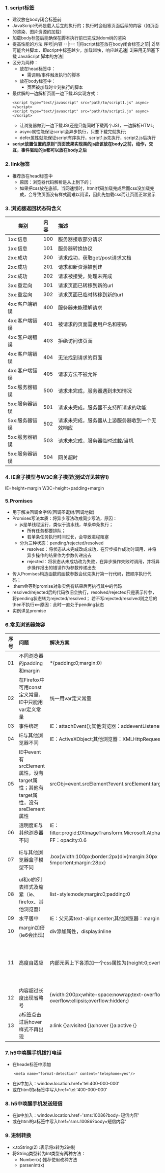 ### 1. script标签
+ 建议放在body闭合标签前
+ JavaScript代码是载入后立刻执行的；执行时会阻塞页面后续的内容（如页面的渲染、图片资源的加载）
+ 加载body标签后能确保在脚本执行前已完成对dom树的渲染
+ 提高性能的方法
    序号|内容
    --|:--:
    1|将script标签放在body闭合标签之前|
    2|尽可能合并脚本，即script中标签越少，加载越快，响应越迅速|
    3|采用无阻塞下载 JavaScript 脚本的方法|
+ 区分为两种：
    + 放在head标签中：
        + 需调用/事件触发执行的脚本
    + 放在body标签中：
        + 页面被加载时立刻执行的脚本
+ 最优解的一边解析页面一边下载JS实现方式：
    ```
    <script type="text/javascript" src="path/to/script1.js" async></script>  
    <script type="text/javascript" src="path/to/script2.js" async></script>  
    ```
    + 让浏览器做到一边下载JS(还是只能同时下载两个JS)，一边解析HTML;
    + async属性能保证script会异步执行，只要下载完就执行;
    + defer属性就能保证script有序执行，script1.js先执行，script2.js后执行
+ **script放置位置的原则“页面效果实现类的js应该放在body之前，动作，交互，事件驱动的js都可以放在body之后**
### 2. link标签  
+ 推荐放在head标签中
    + 原因：浏览器代码解析是从上到下的；
    + 如果把css放在底部，当网速慢时，html代码加载完成后而css没加载完成，会导致页面没有样式而难以阅读，因此先加载css而让页面正常显示

### 3. 浏览器返回状态码含义
类别|内容|描述|
--|:--|:--
1xx:信息|100|服务器接收部分请求|
1xx:信息|101|服务器转换协议|
2xx:成功|200|请求成功，获取get/post请求文档|
2xx:成功|201|请求和新资源被创建|
2xx:成功|202|请求被接受，处理未完成|
3xx:重定向|301|请求页面已转移到新的url|
3xx:重定向|302|请求页面已临时转移到新的url|
4xx:客户端错误|400|服务器未能理解请求|
4xx:客户端错误|401|被请求的页面需要用户名和密码|
4xx:客户端错误|403|拒绝访问该页面|
4xx:客户端错误|404|无法找到请求的页面|
4xx:客户端错误|405|请求方法不被允许|
5xx:服务器错误|500|请求未完成，服务器遇到未知情况|
5xx:服务器错误|501|请求未完成，服务器不支持所请求的功能|
5xx:服务器错误|502|请求未完成，服务器从上游服务器收到一个无效响应|
5xx:服务器错误|503|请求未完成，服务器临时过载/当机|
5xx:服务器错误|504|网关超时|

### 4. IE盒子模型与W3C盒子模型(测试详见兼容1)

IE=height+margin
W3C=height+padding+margin

### 5.Promises
+ 用于解决回调金字塔(回调圣诞树/回调地狱)
+ Promises写法本质：将异步写法改成同步写法，原因：
    + js是单线程运行，类似于流水线，单条单条执行；
        + 所有任务都要排队；
        + 若单条任务执行时间过长，会导致进程阻塞
    + 分为三种状态：pending/rejected/resolved
        + resolved：将状态从未完成改成成功，在异步操作成功时调用，并将异步操作的结果作为参数传递出去
        + rejected：将状态从未成功改为失败，在异步操作失败时调用，并将异步操作报出的错误作为参数传递出去
+ 传入Promises构造函数的函数参数会优先执行第一行代码，按顺序执行代码；
+ .them会等到promise对象实例有结果后再执行其中的代码
+ resolved/rejected后的代码依旧会执行，resolved/rejected只是表示传参，将pending状态转为rejected/resolved；
  若不写rejected/resolved则之后的then不执行<==原因：此时一直处于pending状态
+ 实例详见promise

### 6.常见浏览器兼容
序号|问题|解决方案|备注
--|:--|:--|:--
01|不同浏览器的padding和margin|*{padding:0;margin:0}||
02|在Firefox中可用const定义常量，IE中只能用var定义常量|统一用var定义常量|
03|事件绑定|IE：attachEvent();其他浏览器：addeventListener|
04|IE与其他浏览器不同|IE：ActiveXObject;其他浏览器：XMLHttpRequest|
05|IE中event有srcElement属性，没有target属性；其他有target属性，没有sreElement属性|srcObj=event.srcElement?event.srcElement:targetevent.|
06|透明度IE与其他浏览器不同|IE：filter:progid:DXImageTransform.Microsoft.Alpha(style=0,opacity=60)。FF：opacity:0.6|
07|IE与其他浏览器盒子模型不同|.box{width:100px;border:2px}div{margin:30px !importent;margin:28px}|IE的盒子模型包括border;!importent属性只有ie无法识别；
08|ul和ol的列表样式及缩紧（ie、firefox、其他浏览器）|list-style:node;margin:0;padding:0|
09|水平居中|IE：父元素text-align:center;其他浏览器：margin:0 auto|
10|margin加倍(ie6会出现)|div添加属性，display:inline|div在flot情况下设置margin会加倍|
11|高度自适应|内部元素上下各添加一个css属性为{height:0;overflow:hidden}的div|内层高度发生变化时，外层高度不能进行自动调节，特别是内层的margin和padding改变时|
12|内容超过长度出现省略号|{width:200px;white-space:nowrap;text-overflow:ellipsis;-o-text-overflow:ellipsis;overflow:hidden;}|目前仅适用于ie，safari，chrome
13|a标签点击过后hover样式不再出现|a:link {}a:visited {}a:hover {}a:active {}|改变这四个的顺序|

### 7. h5中唤醒手机拨打电话
+ 在heade标签中添加
```
    <meta name="format-detection" content="telephone=yes"/>
```
+ 在js中加入：window.location.href='tel:400-000-000'
+ 或在html的a标签中写入href='tel:'400-000-000'

### 8. h5中唤醒手机发送短信
+ 在js中加入：window.location.href='sms:10086?body=短信内容'
+ 或在html的a标签中写入href='sms:10086?body=短信内容'

### 9. 进制转换
+ x.toString(2) :表示将x转为2进制
+ 将String类型转为Int类型有两种方法：
    + Number(x):推荐使用改种方法
    + parsenInt(x)